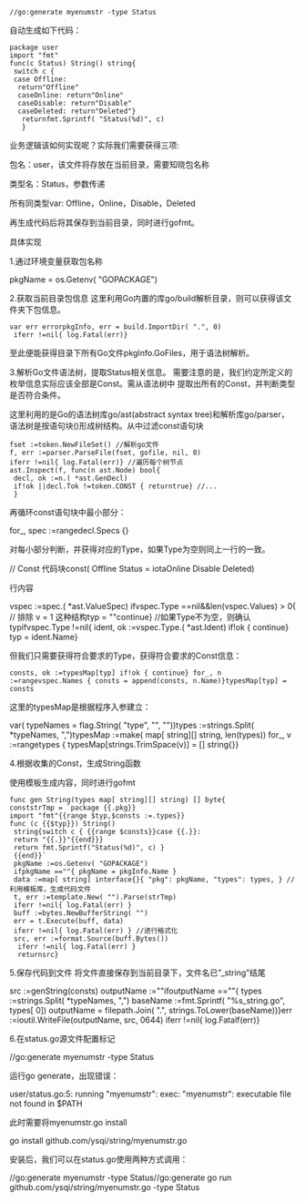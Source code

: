 ```
//go:generate myenumstr -type Status
```

自动生成如下代码：

```
package user 
import "fmt" 
func(c Status) String() string{
 switch c { 
 case Offline:
  return"Offline"
  caseOnline: return"Online"
  caseDisable: return"Disable"
  caseDeleted: return"Deleted"}
   returnfmt.Sprintf( "Status(%d)", c)
   }
```

业务逻辑该如何实现呢？实际我们需要获得三项:

包名：user，该文件将存放在当前目录，需要知晓包名称

类型名：Status，参数传递

所有同类型var: Offline，Online，Disable，Deleted

再生成代码后将其保存到当前目录，同时进行gofmt。

具体实现

1.通过环境变量获取包名称

pkgName = os.Getenv\( "GOPACKAGE"\)

2.获取当前目录包信息 这里利用Go内置的库go/build解析目录，则可以获得该文件夹下包信息。

```
var err errorpkgInfo, err = build.ImportDir( ".", 0)
 iferr !=nil{ log.Fatal(err)}
```

至此便能获得目录下所有Go文件pkgInfo.GoFiles，用于语法树解析。

3.解析Go文件语法树，提取Status相关信息。 需要注意的是，我们约定所定义的枚举信息实际应该全部是Const。需从语法树中 提取出所有的Const，并判断类型是否符合条件。

这里利用的是Go的语法树库go/ast\(abstract syntax tree\)和解析库go/parser，语法树是按语句块\(\)形成树结构。从中过滤const语句块

```
fset :=token.NewFileSet() //解析go文件
f, err :=parser.ParseFile(fset, gofile, nil, 0) 
iferr !=nil{ log.Fatal(err)} //遍历每个树节点
ast.Inspect(f, func(n ast.Node) bool{
 decl, ok :=n.( *ast.GenDecl) 
 if!ok ||decl.Tok !=token.CONST { returntrue} //...
 }
```

再循环const语句块中最小部分：

for\_, spec :=rangedecl.Specs {}

对每小部分判断，并获得对应的Type，如果Type为空则同上一行的一致。

// Const 代码块const\( Offline Status = iotaOnline Disable Deleted\)

行内容

vspec :=spec.\( \*ast.ValueSpec\) ifvspec.Type ==nil&&len\(vspec.Values\) &gt; 0{ // 排除 v = 1 这种结构typ = ""continue} //如果Type不为空，则确认typifvspec.Type !=nil{ ident, ok :=vspec.Type.\( \*ast.Ident\) if!ok { continue} typ = ident.Name}

但我们只需要获得符合要求的Type，获得符合要求的Const信息：

```
consts, ok :=typesMap[typ] if!ok { continue} for_, n :=rangevspec.Names { consts = append(consts, n.Name)}typesMap[typ] = consts
```

这里的typesMap是根据程序入参建立：

var\( typeNames = flag.String\( "type", "", ""\)\)types :=strings.Split\( \*typeNames, ","\)typesMap :=make\( map\[ string\]\[\] string, len\(types\)\) for\_, v :=rangetypes { typesMap\[strings.TrimSpace\(v\)\] = \[\] string{}}

4.根据收集的Const，生成String函数

使用模板生成内容，同时进行gofmt

    func gen String(types map[ string][] string) [] byte{ 
    conststrTmp = `package {{.pkg}}
    import "fmt"{{range $typ,$consts :=.types}}
    func (c {{$typ}}) String()
     string{switch c { {{range $consts}}case {{.}}:
     return "{{.}}"{{end}}}
     return fmt.Sprintf("Status(%d)", c) }
     {{end}}`
     pkgName :=os.Getenv( "GOPACKAGE") 
     ifpkgName ==""{ pkgName = pkgInfo.Name } 
     data :=map[ string] interface{}{ "pkg": pkgName, "types": types, } //利用模板库，生成代码文件
     t, err :=template.New( "").Parse(strTmp) 
     iferr !=nil{ log.Fatal(err) } 
     buff :=bytes.NewBufferString( "") 
     err = t.Execute(buff, data) 
     iferr !=nil{ log.Fatal(err) } //进行格式化
     src, err :=format.Source(buff.Bytes())
      iferr !=nil{ log.Fatal(err) } 
      returnsrc}

5.保存代码到文件 将文件直接保存到当前目录下，文件名已”\_string”结尾

src :=genString\(consts\) outputName :=""ifoutputName ==""{ types :=strings.Split\( \*typeNames, ","\) baseName :=fmt.Sprintf\( "%s\_string.go", types\[ 0\]\) outputName = filepath.Join\( ".", strings.ToLower\(baseName\)\)}err :=ioutil.WriteFile\(outputName, src, 0644\) iferr !=nil{ log.Fatalf\(err\)}

6.在status.go源文件配置标记

//go:generate myenumstr -type Status

运行go generate，出现错误：

user/status.go:5: running "myenumstr": exec: "myenumstr": executable file not found in $PATH

此时需要将myenumstr.go install

go install github.com/ysqi/string/myenumstr.go

安装后，我们可以在status.go使用两种方式调用：

//go:generate myenumstr -type Status//go:generate go run github.com/ysqi/string/myenumstr.go -type Status

